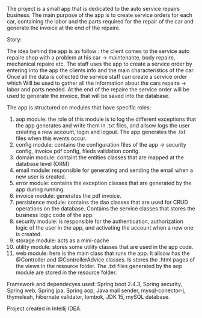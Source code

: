 The project is a small app that is dedicated to the auto service repairs business. The main purpose of the app is to create service orders for each car, containing the labor and the parts required for the repair of the car and generate the invoice at the end of the repaire.

Story:

The idea behind the app is as follow : the client comes to the service auto repaire shop with a problem at his car -> maintenante, body repaire, mechanical repaire etc.
The staff uses the app to create a service order by entering into the app the clients info and the main characteristics of the car. Once all the data is collected the service staff can create a service order which
Will be used to gather all the information about the cars repaire -> labor and parts needed.
At the end of the repaire the service order will be used to generate the invoice, that will be saved into the database.

The app is structured on modules that have specific roles:
1.	aop module: the role of this module is to log the different exceptions that the app generates and write them in .txt files, and allsow logs the user creating a new account, login and logout. The app generates the .txt files when this events occur.
2.	config module: contains the configuration files of the app -> security config, invoice pdf config, fileds validation config.
3.	domain module: containt the entities classes that are mapped at the database level (ORM)
4.	email module: responsible for generating and sending the email when a new user is created.
5.	error module: contains the exception classes that are generated by the app during running.
6.	invoice module: generates the pdf invoice.
7.	persistence module: contains the dao classes that are used for CRUD operations on the database. Contains the service classes that stores the business logic code of the app.
8.	security module: is responsible for the authentication, authorization logic of the user in the app, and activating the account when a new one is created.
9.	storage module: acts as a mini-cache
10.	utility module: stores some utility classes that are used in the app code.
11.	web module: here is the main class that runs the app. It allsow has the @Controller and @ControllerAdvice classes. Is stores the .html pages of the views in the resource folder. The .txt files generated by the aop module are stored in the resource folder.


Framework and dependecyes used: Spring boot 2.4.3, Spring security, Spring web, Spring jpa, Spring aop,  Java mail sender, mysql-conector-j, thymeleah, hibernate validator, lombok, JDK 15, mySQL database.

Project created in Intellij IDEA.
